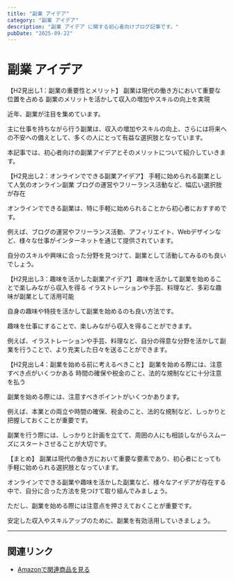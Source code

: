 ```yaml
---
title: "副業 アイデア"
category: "副業 アイデア"
description: "副業 アイデア に関する初心者向けブログ記事です。"
pubDate: "2025-09-22"
---
```


# 副業 アイデア

【H2見出し1：副業の重要性とメリット】
副業は現代の働き方において重要な位置を占める
副業のメリットを活かして収入の増加やスキルの向上を実現

近年、副業が注目を集めています。

主に仕事を持ちながら行う副業は、収入の増加やスキルの向上、さらには将来への不安への備えとして、多くの人にとって有益な選択肢となっています。

本記事では、初心者向けの副業アイデアとそのメリットについて紹介していきます。



【H2見出し2：オンラインでできる副業アイデア】
手軽に始められる副業として人気のオンライン副業
ブログの運営やフリーランス活動など、幅広い選択肢が存在

オンラインでできる副業は、特に手軽に始められることから初心者におすすめです。

例えば、ブログの運営やフリーランス活動、アフィリエイト、Webデザインなど、様々な仕事がインターネットを通じて提供されています。

自分のスキルや興味に合った分野を見つけて、副業として活動してみるのも良いでしょう。



【H2見出し3：趣味を活かした副業アイデア】
趣味を活かして副業を始めることで楽しみながら収入を得る
イラストレーションや手芸、料理など、多彩な趣味が副業として活用可能

自身の趣味や特技を活かして副業を始めるのも良い方法です。

趣味を仕事にすることで、楽しみながら収入を得ることができます。

例えば、イラストレーションや手芸、料理など、自分の得意な分野を活かして副業を行うことで、より充実した日々を送ることができます。



【H2見出し4：副業を始める前に考えるべきこと】
副業を始める際には、注意すべき点がいくつかある
時間の確保や税金のこと、法的な規制などに十分注意を払う

副業を始める際には、注意すべきポイントがいくつかあります。

例えば、本業との両立や時間の確保、税金のこと、法的な規制など、しっかりと把握しておくことが重要です。

副業を行う際には、しっかりと計画を立てて、周囲の人にも相談しながらスムーズにスタートさせることが大切です。



【まとめ】
副業は現代の働き方において重要な要素であり、初心者にとっても手軽に始められる選択肢となっています。

オンラインでできる副業や趣味を活かした副業など、様々なアイデアが存在する中で、自分に合った方法を見つけて取り組んでみましょう。

ただし、副業を始める際には注意点を押さえておくことが重要です。

安定した収入やスキルアップのために、副業を有効活用していきましょう。



---

## 関連リンク

- [Amazonで関連商品を見る](https://www.amazon.co.jp/s?k=%E5%89%AF%E6%A5%AD+%E3%82%A2%E3%82%A4%E3%83%87%E3%82%A2&tag=autowritehubai-22)

